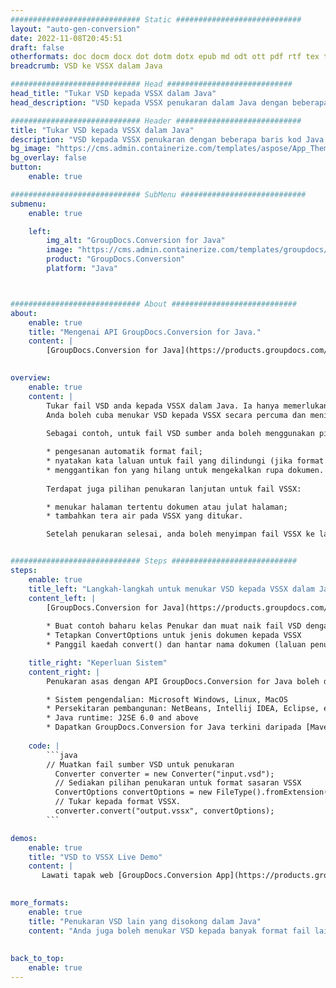 ```yaml
---
############################# Static ############################
layout: "auto-gen-conversion"
date: 2022-11-08T20:45:51
draft: false
otherformats: doc docm docx dot dotm dotx epub md odt ott pdf rtf tex txt vdx vsdm vsdx vssm vssx vstm vstx vsx vtx xps
breadcrumb: VSD ke VSSX dalam Java

############################# Head ############################
head_title: "Tukar VSD kepada VSSX dalam Java"
head_description: "VSD kepada VSSX penukaran dalam Java dengan beberapa baris kod. Tukar lebih 160 format fail menggunakan API penukaran dokumen GroupDocs untuk Java"

############################# Header ############################
title: "Tukar VSD kepada VSSX dalam Java"
description: "VSD kepada VSSX penukaran dengan beberapa baris kod Java."
bg_image: "https://cms.admin.containerize.com/templates/aspose/App_Themes/V3/images/bg/header1.png"
bg_overlay: false
button:
    enable: true

############################# SubMenu ############################
submenu:
    enable: true

    left:
        img_alt: "GroupDocs.Conversion for Java"
        image: "https://cms.admin.containerize.com/templates/groupdocs/images/product-logos/90x90-noborder/groupdocs-conversion-java.png"
        product: "GroupDocs.Conversion"
        platform: "Java"



############################# About ############################
about:
    enable: true
    title: "Mengenai API GroupDocs.Conversion for Java."
    content: |
        [GroupDocs.Conversion for Java](https://products.groupdocs.com/conversion/java/) ialah API penukaran format fail lanjutan untuk menukar antara imej popular dan format dokumen seperti Microsoft Office, OpenDocument, PDF, HTML, e-mel, CAD. dan banyak lagi dengan hanya beberapa baris kod. API asli secara automatik mengesan format dokumen asal dan menawarkan banyak pilihan untuk menyesuaikan dokumen yang ditukar. Bersama-sama dengan fungsi mengekstrak maklumat daripada dokumen, ia juga menyokong caching hasil penukaran ke cakera tempatan secara lalai. Walau bagaimanapun, sebarang jenis storan cache boleh disokong dengan melaksanakan antara muka yang sesuai - Amazon S3, Dropbox, Google Drive, Windows Azure, Reddis atau mana-mana yang lain.
    

overview:
    enable: true
    content: |
        Tukar fail VSD anda kepada VSSX dalam Java. Ia hanya memerlukan beberapa baris kod Java pada mana-mana platform pilihan anda, seperti Windows, Linux, macOS.
        Anda boleh cuba menukar VSD kepada VSSX secara percuma dan menilai kualiti hasil penukaran. Bersama-sama dengan skrip penukaran fail mudah, anda boleh mencuba pilihan yang lebih canggih untuk memuatkan fail sumber VSD dan menyimpan output VSSX. 
        
        Sebagai contoh, untuk fail VSD sumber anda boleh menggunakan pilihan pemuatan berikut:

        * pengesanan automatik format fail;
        * nyatakan kata laluan untuk fail yang dilindungi (jika format fail menyokongnya);
        * menggantikan fon yang hilang untuk mengekalkan rupa dokumen.
        
        Terdapat juga pilihan penukaran lanjutan untuk fail VSSX:

        * menukar halaman tertentu dokumen atau julat halaman;
        * tambahkan tera air pada VSSX yang ditukar.

        Setelah penukaran selesai, anda boleh menyimpan fail VSSX ke laluan fail setempat anda atau ke mana-mana storan pihak ketiga seperti FTP, Amazon S3, Google Drive, Dropbox dll. Sila ambil perhatian - untuk menukar VSD kepada VSSX, anda tidak perlu memasang sebarang perisian tambahan, seperti MS Office, Open Office, Adobe Acrobat Reader dsb.


############################# Steps ############################
steps:
    enable: true
    title_left: "Langkah-langkah untuk menukar VSD kepada VSSX dalam Java"
    content_left: |
        [GroupDocs.Conversion for Java](https://products.groupdocs.com/conversion/java/) membenarkan pembangun menukar fail VSD kepada VSSX dengan mudah dengan beberapa baris kod.
        
        * Buat contoh baharu kelas Penukar dan muat naik fail VSD dengan laluan penuh
        * Tetapkan ConvertOptions untuk jenis dokumen kepada VSSX
        * Panggil kaedah convert() dan hantar nama dokumen (laluan penuh) dan format (VSSX) sebagai parameter

    title_right: "Keperluan Sistem"
    content_right: |
        Penukaran asas dengan API GroupDocs.Conversion for Java boleh dilakukan dengan hanya beberapa baris kod. API kami disokong pada semua platform dan sistem pengendalian utama. Sebelum melaksanakan kod di bawah, pastikan anda mempunyai prasyarat berikut dipasang pada sistem anda.

        * Sistem pengendalian: Microsoft Windows, Linux, MacOS
        * Persekitaran pembangunan: NetBeans, Intellij IDEA, Eclipse, etc.
        * Java runtime: J2SE 6.0 and above
        * Dapatkan GroupDocs.Conversion for Java terkini daripada [Maven](https://repository.groupdocs.com/webapp/#/artifacts/browse/tree/General/repo/com/groupdocs/groupdocs-conversion)
         
    code: |
        ```java    
        // Muatkan fail sumber VSD untuk penukaran
          Converter converter = new Converter("input.vsd");
          // Sediakan pilihan penukaran untuk format sasaran VSSX
          ConvertOptions convertOptions = new FileType().fromExtension("vssx").getConvertOptions();
          // Tukar kepada format VSSX.
          converter.convert("output.vssx", convertOptions);
        ```

demos:
    enable: true
    title: "VSD to VSSX Live Demo"
    content: |
       Lawati tapak web [GroupDocs.Conversion App](https://products.groupdocs.app/conversion/family) kami dan cuba VSD kepada VSSX penukaran sekarang. Demo percuma mempunyai faedah berikut
          

more_formats:
    enable: true
    title: "Penukaran VSD lain yang disokong dalam Java"
    content: "Anda juga boleh menukar VSD kepada banyak format fail lain. Sila lihat senarai di bawah."
       
       
back_to_top:
    enable: true
---
```

